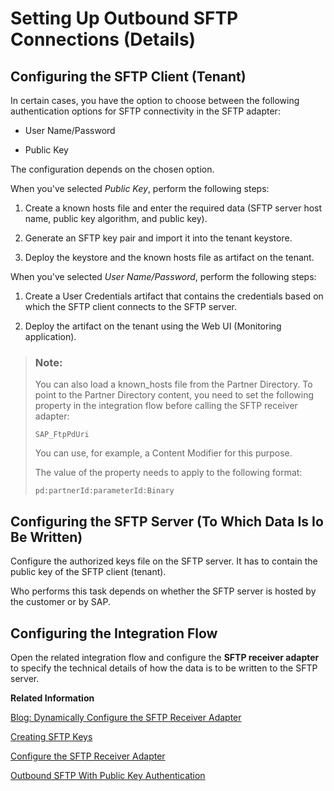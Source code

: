 <!-- loio15401a769405499d8de32232fbc407c7 -->

# Setting Up Outbound SFTP Connections \(Details\)



## Configuring the SFTP Client \(Tenant\)

In certain cases, you have the option to choose between the following authentication options for SFTP connectivity in the SFTP adapter:

-   User Name/Password

-   Public Key


The configuration depends on the chosen option.

When you've selected *Public Key*, perform the following steps:

1.  Create a known hosts file and enter the required data \(SFTP server host name, public key algorithm, and public key\).

2.  Generate an SFTP key pair and import it into the tenant keystore.

3.  Deploy the keystore and the known hosts file as artifact on the tenant.


When you've selected *User Name/Password*, perform the following steps:

1.  Create a User Credentials artifact that contains the credentials based on which the SFTP client connects to the SFTP server.

2.  Deploy the artifact on the tenant using the Web UI \(Monitoring application\).


> ### Note:  
> You can also load a known\_hosts file from the Partner Directory. To point to the Partner Directory content, you need to set the following property in the integration flow before calling the SFTP receiver adapter:
> 
> `SAP_FtpPdUri` 
> 
> You can use, for example, a Content Modifier for this purpose.
> 
> The value of the property needs to apply to the following format:
> 
> `pd:partnerId:parameterId:Binary`



## Configuring the SFTP Server \(To Which Data Is Io Be Written\)

Configure the authorized keys file on the SFTP server. It has to contain the public key of the SFTP client \(tenant\).

Who performs this task depends on whether the SFTP server is hosted by the customer or by SAP.



## Configuring the Integration Flow

Open the related integration flow and configure the **SFTP receiver adapter** to specify the technical details of how the data is to be written to the SFTP server.

**Related Information**  


[Blog: Dynamically Configure the SFTP Receiver Adapter](https://blogs.sap.com/2020/05/29/cloud-integration-dynamically-configure-the-sftp-receiver-adapter/)



[Creating SFTP Keys](creating-sftp-keys-3485a75.md "You can set up reliable file transfer based on SSH File Transfer Protocol (SFTP). SFTP is an enhancement of the Secure Shell (SSH) network protocol.")

[Configure the SFTP Receiver Adapter](../50-Development/configure-the-sftp-receiver-adapter-4ef52cf.md "The SFTP receiver adapter connects an SAP Cloud Integration tenant to a remote system using the SSH File Transfer protocol to write files to the system. SSH File Transfer protocol is also referred to as Secure File Transfer protocol (or SFTP).")

[Outbound SFTP With Public Key Authentication](outbound-sftp-with-public-key-authentication-d96b2d7.md "")

